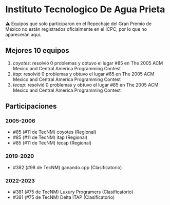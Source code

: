 # Instituto Tecnologico De Agua Prieta

:warning: Equipos que solo participaron en el Repechaje del Gran Premio de México no están registrados oficialmente en el ICPC, por lo que no aparecerán aquí.

## Mejores 10 equipos

1. _coyotes_: resolvió 0 problemas y obtuvo el lugar #85 en The 2005 ACM Mexico and Central America Programming Contest
1. _itap_: resolvió 0 problemas y obtuvo el lugar #85 en The 2005 ACM Mexico and Central America Programming Contest
1. _tecap_: resolvió 0 problemas y obtuvo el lugar #85 en The 2005 ACM Mexico and Central America Programming Contest

## Participaciones

### 2005-2006

- #85 (#11 de TecNM) coyotes (Regional)
- #85 (#11 de TecNM) itap (Regional)
- #85 (#11 de TecNM) tecap (Regional)

### 2019-2020

- #382 (#98 de TecNM) ganando.cpp (Clasificatorio)

### 2022-2023

- #381 (#75 de TecNM) Luxury Programers  (Clasificatorio)
- #381 (#75 de TecNM) Delta ITAP (Clasificatorio)



